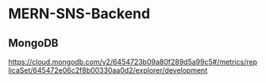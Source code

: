 # MERN-SNS-Backend

## MongoDB
https://cloud.mongodb.com/v2/6454723b09a80f289d5a99c5#/metrics/replicaSet/645472e06c2f8b00330aa0d2/explorer/development

